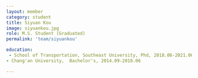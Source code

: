 ```yaml
---
layout: member
category: student
title: Siyuan Kou
image: siyuankou.jpg
role: M.S. Student (Graduated)
permalink: 'team/siyuankou'

education:
 - School of Transportation, Southeast University, Phd, 2018.06-2021.06
- Chang'an University,  Bachelor's, 2014.09-2018.06

---
```


